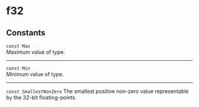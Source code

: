 # f32

## Constants
`const Max`\
Maximum value of type.

---

`const Min`\
Minimum value of type. 

---

`const SmallestNonZero`
The smallest positive non-zero value representable by the 32-bit floating-points.
